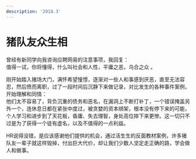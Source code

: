 ```yaml
---
description: '2018.3'
---
```


# 猪队友众生相

曾经有新同学向我咨询应聘网易的注意事项，我回复：  
值得一试，你将懂得，什么叫社会和人性，平庸之恶，乌合之众 。

刚开始踏入猪场大门，满怀希望憧憬，逐渐对一些人和事感到厌恶，直至无法容忍，然后愤而离职，过了一段时间后沉静下来做记录，对比发生的各种事件案例，开始理解和同情：  
他们太不容易了，背负沉重的债务和恶名，在漏洞上不断打补丁，一个错误掩盖另外一个，连休息日都在紧张中度过，被贪婪的资本绑架，根本没有停下来的可能，个人学习和进步到了天花板，昏庸、失去理智，身处高位摔下来更惨。这一切只不过是为了获得一个徒有虚名，以及不值得的一点利益。

HR说得没错，是应该感谢他们提供的机会，通过活生生的反面教材案例，许多猪队友一辈子就这样毁掉，付出巨大代价，却让我们少数人坚定走正确的路，学会做人和做事。




